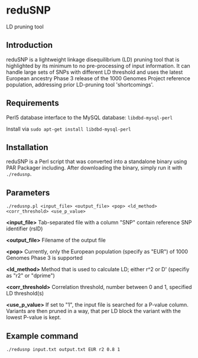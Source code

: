 reduSNP
=======
LD pruning tool

Introduction
------------
reduSNP is a lightweight linkage disequilibrium (LD) pruning tool that is highlighted by its minimum to no pre-processing of input information. It can handle large sets of SNPs with different LD threshold and uses the latest European ancestry Phase 3 release of the 1000 Genomes Project reference population, addressing prior LD-pruning tool 'shortcomings'.

Requirements
------------
Perl5 database interface to the MySQL database: ```libdbd-mysql-perl```

Install via ```sudo apt-get install libdbd-mysql-perl```

Installation
-------------
reduSNP is a Perl script that was converted into a standalone binary using PAR Packager including. After downloading the binary, simply run it with ```./redusnp```.

Parameters
---------------
```./redusnp.pl <input_file> <output_file> <pop> <ld_method> <corr_threshold> <use_p_value>```

**\<input\_file\>** Tab-separated file with a column "SNP" contain reference SNP identifier (rsID)

**\<output\_file\>** Filename of the output file

**\<pop\>**  Currently, only the European population (specify as "EUR") of 1000 Genomes Phase 3 is supported

**\<ld\_method\>** Method that is used to calculate LD; either r^2 or D' (specifiy as "r2" or "dprime")

**\<corr\_threshold\>** Correlation threshold, number between 0 and 1, specified LD threshold(s)

**\<use\_p\_value>**  If set to "1", the input file is searched for a P-value column. Variants are then pruned in a way, that per LD block the variant with the lowest P-value is kept.

Example command
---------------
```./redusnp input.txt output.txt EUR r2 0.8 1```
